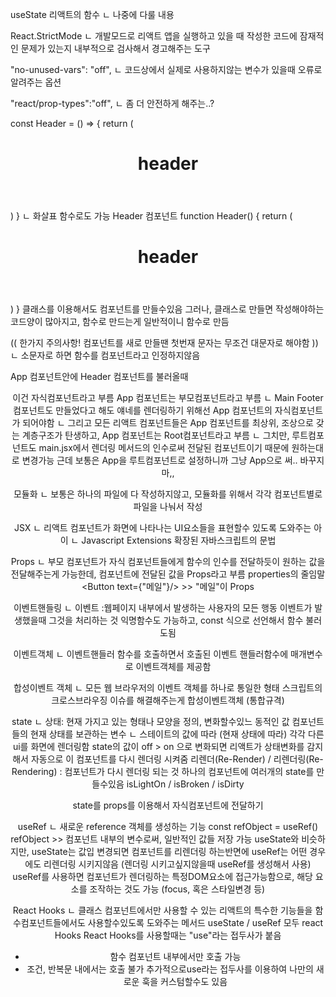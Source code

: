 useState 리액트의 함수
ㄴ 나중에 다룰 내용

React.StrictMode 
ㄴ 개발모드로 리액트 앱을 실행하고 있을 때 작성한 코드에 잠재적인 문제가 있는지 내부적으로 검사해서 경고해주는 도구


"no-unused-vars": "off",
ㄴ 코드상에서 실제로 사용하지않는 변수가 있을때 오류로 알려주는 옵션

"react/prop-types":"off",
ㄴ 좀 더 안전하게 해주는..?


const Header = () => {
  return (
    <header>
      <h1>header</h1>
    </header>
  )
}
ㄴ 화살표 함수로도 가능 
Header 컴포넌트 
 function Header() {
  return (
    <header>
      <h1>header</h1>
    </header>
  )
}
클래스를 이용해서도 컴포넌트를 만들수있음 그러나, 클래스로 만들면 작성해야하는 코드양이 많아지고, 함수로 만드는게 일반적이니 함수로 만듬

(( 한가지 주의사항! 컴포넌트를 새로 만들땐 첫번재 문자는 무조건 대문자로 해야함 )) 
ㄴ 소문자로 하면 함수를 컴포넌트라고 인정하지않음


App 컴포넌트안에 Header 컴포넌트를 불러올때
<Header /> 이건 자식컴포넌트라고 부름
App 컴포넌트는 부모컴포넌트라고 부름
ㄴ Main Footer 컴포넌트도 만들었다고 해도 얘네를 렌더링하기 위해선 App 컴포넌트의 자식컴포넌트가 되어야함
ㄴ 그리고 모든 리액트 컴포넌트들은 App 컴포넌트를 최상위, 조상으로 갖는 계층구조가 탄생하고, App 컴포넌트는 Root컴포넌트라고 부름 
ㄴ 그치만, 루트컴포넌트도 main.jsx에서 렌더링 메서드의 인수로써 전달된 컴포넌트이기 때문에 원하는대로 변경가능
근데 보통은 App을 루트컴포넌트로 설정하니까 그냥 App으로 써.. 바꾸지마,,

모듈화
ㄴ 보통은 하나의 파일에 다 작성하지않고, 모듈화를 위해서 각각 컴포넌트별로 파일을 나눠서 작성


JSX
ㄴ 리액트 컴포넌트가 화면에 나타나는 UI요소들을 표현할수 있도록 도와주는 아이
ㄴ Javascript Extensions 확장된 자바스크립트의 문법


Props
ㄴ 부모 컴포넌트가 자식 컴포넌트들에게 함수의 인수를 전달하듯이 원하는 값을 전달해주는게 가능한데, 컴포넌트에 전달된 값을 Props라고 부름 properties의 줄임말
<Button text={"메일"}/> >> "메일"이 Props 


이벤트핸들링
ㄴ 이벤트 :웹페이지 내부에서 발생하는 사용자의 모든 행동
이벤트가 발생했을때 그것을 처리하는 것 
익명함수도 가능하고, const 식으로 선언해서 함수 불러도됨

이벤트객체
ㄴ 이벤트핸들러 함수를 호출하면서 호출된 이벤트 핸들러함수에 매개변수로 이벤트객체를 제공함

합성이벤트 객체
ㄴ 모든 웹 브라우저의 이벤트 객체를 하나로 통일한 형태
스크립트의 크로스브라우징 이슈를 해결해주는게 합성이벤트객체 (통합규격)


state
ㄴ 상태: 현재 가지고 있는 형태나 모양을 정의, 변화할수있느 동적인 값 
컴포넌트들의 현재 상태를 보관하는 변수
ㄴ 스테이트의 값에 따라 (현재 상태에 따라) 각각 다른 ui를 화면에 렌더링함
state의 값이 off > on 으로 변화되면 리액트가 상태변화를 감지해서 자동으로 이 컴포넌트를 다시 렌더링 시켜줌
리렌더(Re-Render) / 리렌더링(Re-Rendering) : 컴포넌트가 다시 렌더링 되는 것 
하나의 컴포넌트에 여러개의 state를 만들수있음
isLightOn / isBroken / isDirty

state를 props를 이용해서 자식컴포넌트에 전달하기


useRef
ㄴ 새로운 reference 객체를 생성하는 기능
const refObject = useRef()
refObject >> 컴포넌트 내부의 변수로써, 일반적인 값들 저장 가능
useState와 비슷하지만, useState는 값입 변경되면 컴포넌트를 리렌더링 하는반면에 
useRef는 어떤 경우에도 리렌더링 시키지않음 (렌더링 시키고싶지않을때 useRef를 생성해서 사용)
useRef를 사용하면 컴포넌트가 렌더링하는 특정DOM요소에 접근가능함으로, 해당 요소를 조작하는 것도 가능 (focus, 혹은 스타일변경 등)


React Hooks
ㄴ 클래스 컴포넌트에서만 사용할 수 있는 리액트의 특수한 기능들을 함수컴포넌트들에서도 사용할수있도록 도와주는 메서드 
useState / useRef 모두 react Hooks 
React Hooks를 사용할때는 "use"라는 접두사가 붙음
- 함수 컴포넌트 내부에서만 호출 가능 
- 조건, 반복문 내에서는 호출 불가 
추가적으로use라는 접두사를 이용하여 나만의 새로운 훅을 커스텀할수도 있음
